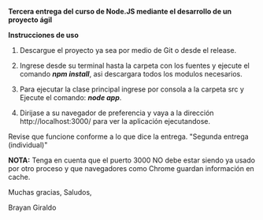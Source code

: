 **Tercera entrega del curso de Node.JS mediante el desarrollo de un proyecto ágil**

**Instrucciones de uso**

1. Descargue el proyecto ya sea por medio de Git o desde el release.

2. Ingrese desde su terminal hasta la carpeta con los fuentes y ejecute el comando **_npm install_**, asi descargara todos los modulos necesarios.

3. Para ejecutar la clase principal ingrese por consola a la carpeta src y Ejecute el comando: **_node app_**.

4. Dirijase a su navegador de preferencia y vaya a la dirección http://localhost:3000/ para ver la aplicación ejecutandose.

Revise que funcione conforme a lo que dice la entrega.
"Segunda entrega (individual)"

**NOTA:** Tenga en cuenta que el puerto 3000 NO debe estar siendo ya usado por otro proceso y que navegadores como Chrome guardan información en cache.

Muchas gracias,
Saludos,

Brayan Giraldo
